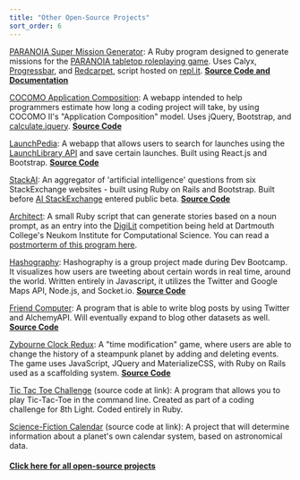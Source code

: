 ```yaml
---
title: "Other Open-Source Projects"
sort_order: 6
---
```

<p><a href="https://repl.it/@tra38/PARANOIASuperMissionGenerator">PARANOIA Super Mission Generator</a>: A Ruby program designed to generate missions for the <a href="https://en.wikipedia.org/wiki/Paranoia_(role-playing_game)">PARANOIA tabletop roleplaying game</a>. Uses Calyx, <a href="https://github.com/jfelchner/ruby-progressbar">Progressbar</a>, and <a href="https://github.com/vmg/redcarpet">Redcarpet</a>, script hosted on <a href="https://repl.it">repl.it</a>. <strong><a href="https://github.com/tra38/Paranoia_Super_Mission_Generator/">Source Code and Documentation</a></strong></p>
<p><a href="https://tra38.github.io/cocomo_application_composition/">COCOMO Application Composition</a>: A webapp intended to help programmers estimate how long a coding project will take, by using COCOMO II's "Application Composition" model. Uses jQuery, Bootstrap, and <a href="https://github.com/pablobm/calculate.jquery">calculate.jquery</a>. <strong><a href="https://github.com/tra38/cocomo_application_composition">Source Code</a></strong></p>
<p><a href="https://tra38.github.io/LaunchPedia/">LaunchPedia</a>: A webapp that allows users to search for launches using the <a href="https://launchlibrary.net/">LaunchLibrary API</a> and save certain launches. Built using React.js and Bootstrap. <strong><a href="https://github.com/tra38/LaunchPedia">Source Code</a></strong></p>
<p><a href="http://stackai.herokuapp.com">StackAI</a>: An aggregator of 'artificial intelligence' questions from six StackExchange websites - built using Ruby on Rails and Bootstrap. Built before <a href="http://ai.stackexchange.com">AI StackExchange</a> entered public beta. <strong><a href="https://github.com/tra38/StackAI">Source Code</a></strong></p>
<p><a href="https://github.com/tra38/Architect">Architect</a>: A small Ruby script that can generate stories based on a noun prompt, as an entry into the <a href="http://bregman.dartmouth.edu/turingtests/digilit">DigiLit</a> competition being held at Dartmouth College's Neukom Institute for Computational Science. You can read a <a href="http://tra38.github.io/blog/t15-architect.html">postmorterm of this program here</a>.
<p><a href="https://hashography.herokuapp.com/">Hashography</a>: Hashography is a group project made during Dev Bootcamp. It visualizes how users are tweeting about certain words in real time, around the world. Written entirely in Javascript, it utilizes the Twitter and Google Maps API, Node.js, and Socket.io. <strong><a href="https://github.com/egarreau/hashography">Source Code</a></strong></p>
<p><a href="https://friendcomputer.herokuapp.com/">Friend Computer</a>: A program that is able to write blog posts by using Twitter and AlchemyAPI. Will eventually expand to blog other datasets as well. <strong><a href="https://github.com/tra38/FriendComputer">Source Code</a></strong></p>
<p><a href="https://zybourne-clock-redux.herokuapp.com">Zybourne Clock Redux</a>: A "time modification" game, where users are able to change the history of a steampunk planet by adding and deleting events. The game uses JavaScript, JQuery and MaterializeCSS, with Ruby on Rails used as a scaffolding system. <strong><a href="https://github.com/tra38/Zybourne-Clock-Redux">Source Code</a></strong></p>
<p><a href="https://github.com/tra38/Tic-Tac-Toe-Challenge">Tic Tac Toe Challenge</a> (source code at link): A program that allows you to play Tic-Tac-Toe in the command line. Created as part of a coding challenge for 8th Light. Coded entirely in Ruby.</p>
<p><a href="https://github.com/tra38/Science-Fiction-Calendar">Science-Fiction Calendar</a> (source code at link): A project that will determine information about a planet's own calendar system, based on astronomical data.</p>
<h4><a href="https://github.com/tra38?tab=repositories">Click here for all open-source projects</a>
